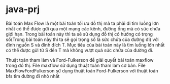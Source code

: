 # java-prj
Bài toán Max Flow là một bài toán tối ưu đồ thị mà ta phải đi tìm luồng lớn nhất có thể được gửi qua một mạng các kênh, đường ống mà có sức chứa giới hạn.
Trong bài toán này thì ta sẽ sử dụng đồ thị có hướng có trọng số(Trong bài toán này thì ta sẽ gọi trọng số là sức chứa của đường đi) với đỉnh nguồn S và đỉnh đích T. Mục tiêu của bài toán này là tìm luồng lớn nhất có thể được gửi từ S đến T mà không vượt quá sức chứa của đường đi.

Thuật toán tham làm và Ford-Fulkerson để giải quyết bài toán  maxflow trong đồ thị.
File maxflow sử dụng thuật toán tham lam cơ bản.
File MaxFlowFordFulkerson sử dụng thuật toán Ford-Fulkerson với thuật toán bfs tìm đường đi nhỏ nhất